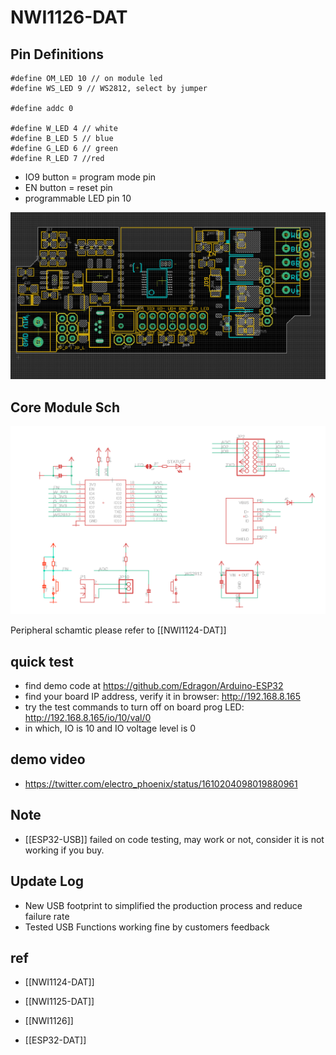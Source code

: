 
# NWI1126-DAT


## Pin Definitions

    #define OM_LED 10 // on module led
    #define WS_LED 9 // WS2812, select by jumper 

    #define addc 0

    #define W_LED 4 // white
    #define B_LED 5 // blue
    #define G_LED 6 // green
    #define R_LED 7 //red


- IO9 button = program mode pin
- EN button = reset pin 
- programmable LED pin 10 

![](13-39-15-09-06-2023.png)

## Core Module Sch

![](37-36-16-10-07-2023.png)

Peripheral schamtic please refer to [[NWI1124-DAT]]


## quick test 

- find demo code at https://github.com/Edragon/Arduino-ESP32 
- find your board IP address, verify it in browser: http://192.168.8.165
- try the test commands to turn off on board prog LED: http://192.168.8.165/io/10/val/0
- in which, IO is 10 and IO voltage level is 0


## demo video 
- https://twitter.com/electro_phoenix/status/1610204098019880961

## Note

- [[ESP32-USB]] failed on code testing, may work or not, consider it is not working if you buy.

## Update Log 
- New USB footprint to simplified the production process and reduce failure rate
- Tested USB Functions working fine by customers feedback


## ref 

- [[NWI1124-DAT]]
- [[NWI1125-DAT]]
- [[NWI1126]]

- [[ESP32-DAT]]
